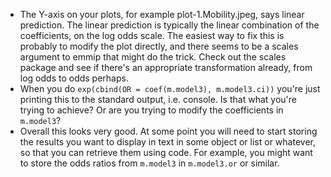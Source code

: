 - The Y-axis on your plots, for example plot-1.Mobility.jpeg, says linear prediction. The linear prediction is typically the linear combination of the coefficients, on the log odds scale. The easiest way to fix this is probably to modify the plot directly, and there seems to be a scales argument to emmip that might do the trick. Check out the scales package and see if there's an appropriate transformation already, from log odds to odds perhaps.
- When you do `exp(cbind(OR = coef(m.model3), m.model3.ci))` you're just printing this to the standard output, i.e. console. Is that what you're trying to achieve? Or are you trying to modify the coefficients in `m.model3`?
- Overall this looks very good. At some point you will need to start storing the results you want to display in text in some object or list or whatever, so that you can retrieve them using code. For example, you might want to store the odds ratios from `m.model3` in `m.model3.or` or similar. 

